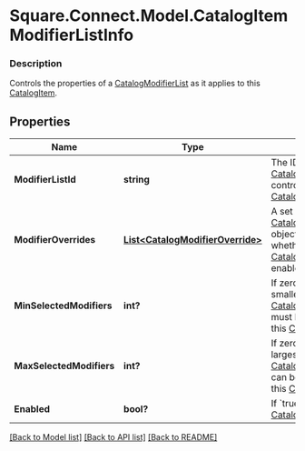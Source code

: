 # Square.Connect.Model.CatalogItemModifierListInfo

### Description

Controls the properties of a [CatalogModifierList](#type-catalogmodifierlist) as it applies to this [CatalogItem](#type-catalogitem).

## Properties

Name | Type | Description | Notes
------------ | ------------- | ------------- | -------------
**ModifierListId** | **string** | The ID of the [CatalogModifierList](#type-catalogmodifierlist) controlled by this [CatalogModifierListInfo](#type-catalogmodifierlistinfo). | 
**ModifierOverrides** | [**List&lt;CatalogModifierOverride&gt;**](CatalogModifierOverride.md) | A set of [CatalogModifierOverride](#type-catalogmodifieroverride) objects that override whether a given [CatalogModifier](#type-catalogmodifier) is enabled by default. | [optional] 
**MinSelectedModifiers** | **int?** | If zero or larger, the smallest number of [CatalogModifier](#type-catalogmodifier)s that must be selected from this [CatalogModifierList](#type-catalogmodifierlist). | [optional] 
**MaxSelectedModifiers** | **int?** | If zero or larger, the largest number of [CatalogModifier](#type-catalogmodifier)s that can be selected from this [CatalogModifierList](#type-catalogmodifierlist). | [optional] 
**Enabled** | **bool?** | If &#x60;true&#x60;, enable this [CatalogModifierList](#type-catalogmodifierlist). | [optional] 



[[Back to Model list]](../README.md#documentation-for-models) [[Back to API list]](../README.md#documentation-for-api-endpoints) [[Back to README]](../README.md)

